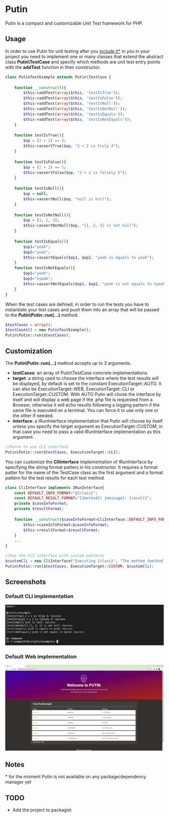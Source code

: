 # Putin
Putin is a compact and customizable Unit Test framework for PHP.

## Usage
In order to use Putin for unit testing after you [include it\*](#n1) in you in your project you need to implement one or many classes that extend the abstract class **Putin\TestCase** and specify which methods are unit test entry points with the **addTest** function in their constructor.

```php
class PutinTestExample extends Putin\TestCase {

    function __construct(){
        $this->addTest(array($this, 'testIsTrue'));
        $this->addTest(array($this, 'testIsFalse'));
        $this->addTest(array($this, 'testIsNull'));
        $this->addTest(array($this, 'testIsNotNull'));
        $this->addTest(array($this, 'testIsEquals'));
        $this->addTest(array($this, 'testIsNotEquals'));
    }
    
    function testIsTrue(){
        $op = (2 + 2) == 4;
        $this->assertTrue($op, "2 + 2 is truly 4");
    }

    function testIsFalse(){
        $op = (2 + 2) == 5;
        $this->assertFalse($op, "2 + 2 is falsely 5");
    }

    function testIsNull(){
        $op = null;
        $this->assertNull($op, "null is null");
    }

    function testIsNotNull(){
        $op = [1, 2, 3];
        $this->assertNotNull($op, "[1, 2, 3] is not null");
    }

    function testIsEquals(){
        $op1="yeah";
        $op2="yeah";
        $this->assertEquals($op1, $op2, "yeah is equals to yeah");
    }
    function testIsNotEquals(){
        $op1="yeah";
        $op2="nyeah";
        $this->assertNotEquals($op1, $op2, "yeah is not equals to nyeah");
    }
}
```

When the test cases are defined, in order to run the tests you have to instantiate your test cases and push them into an array that will be passed to the **Putin\Putin::run(...)** method.

```php
$testCases = array();
$testCases[] = new PutinTestExample();
Putin\Putin::run($testCases);
```

## Customization
The **Putin\Putin::run(...)** method accepts up to 3 arguments.
* __testCases__: an array of Putin\TestCase concrete implementations.
* __target__: a string used to choose the interface where the test results will be displayed, by default is set to the constant ExecutionTarget::AUTO. It can also be ExecutionTarget::WEB, ExecutionTarget::CLI or ExecutionTarget::CUSTOM. With AUTO Putin will chose the interface by itself and will display a web page if the .php file is requested from a Browser, otherwise it will echo results following a logging pattern if the same file is executed on a terminal. You can force it to use only one or the other if needed.
* __interface__: a IRunInterface implementation that Putin will choose by itself unless you specify the target argument as ExecutionTarget::CUSTOM, in that case you need to pass a valid  IRunInterface implementation as this argument.


```php
//Force to use CLI interface
Putin\Putin::run($testCases, ExecutionTarget::CLI);
```
You can customize the **CliInterface** implementation of IRunInterface by specifying the string format patters in his constructor.
It requires a format patter for the name of the TestCase class as the first argument and a format pattern for the test results for each test method.

```php
class CliInterface implements IRunInterface{
    const DEFAULT_INFO_FORMAT="@{class}";
    const DEFAULT_RESULT_FORMAT="[{method}] {message}: {result}";
    private $caseInfoFormat;
    private $resultFormat;

    function __construct($caseInfoFormat=CliInterface::DEFAULT_INFO_FORMAT, $resultFormat=CliInterface::DEFAULT_RESULT_FORMAT){
        $this->caseInfoFormat=$caseInfoFormat;
        $this->resultFormat=$resultFormat;
    }
    ...
}
```

```php
//Use the CLI interface with custom patterns
$customCli = new CliInterface("Executing {class}", "The method {method} resulted in a {result}. Method info: {message}");
Putin\Putin::run($testCases, ExecutionTarget::CUSTOM, $customCli);
```

## Screenshots
### Default CLI implementation
![](/screenshots/putin-cli.JPG)
### Default Web implementation
![](/screenshots/putin-web.JPG)
## Notes
<a name="n1"></a>
\* for the moment Putin is not available on any package/dependency manager yet

## TODO
* Add the project to packagist


